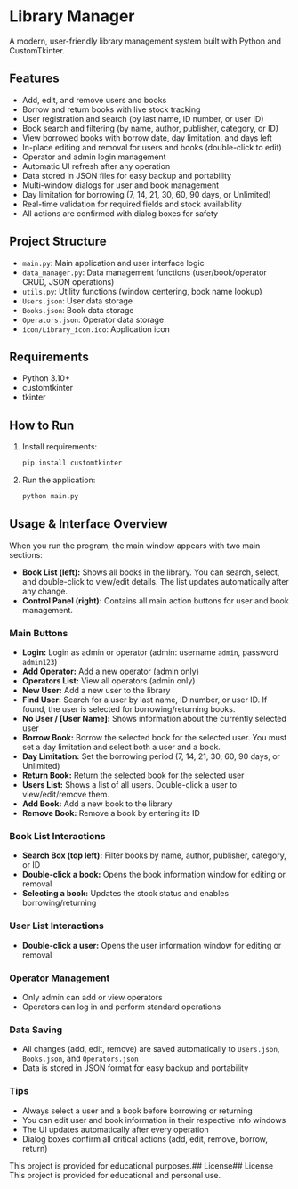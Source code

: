 # Library Manager

A modern, user-friendly library management system built with Python and CustomTkinter.

## Features
- Add, edit, and remove users and books
- Borrow and return books with live stock tracking
- User registration and search (by last name, ID number, or user ID)
- Book search and filtering (by name, author, publisher, category, or ID)
- View borrowed books with borrow date, day limitation, and days left
- In-place editing and removal for users and books (double-click to edit)
- Operator and admin login management
- Automatic UI refresh after any operation
- Data stored in JSON files for easy backup and portability
- Multi-window dialogs for user and book management
- Day limitation for borrowing (7, 14, 21, 30, 60, 90 days, or Unlimited)
- Real-time validation for required fields and stock availability
- All actions are confirmed with dialog boxes for safety

## Project Structure
- `main.py`: Main application and user interface logic
- `data_manager.py`: Data management functions (user/book/operator CRUD, JSON operations)
- `utils.py`: Utility functions (window centering, book name lookup)
- `Users.json`: User data storage
- `Books.json`: Book data storage
- `Operators.json`: Operator data storage
- `icon/Library_icon.ico`: Application icon

## Requirements
- Python 3.10+
- customtkinter
- tkinter

## How to Run
1. Install requirements:
   ```bash
   pip install customtkinter
   ```
2. Run the application:
   ```bash
   python main.py
   ```

## Usage & Interface Overview

When you run the program, the main window appears with two main sections:

- **Book List (left):** Shows all books in the library. You can search, select, and double-click to view/edit details. The list updates automatically after any change.
- **Control Panel (right):** Contains all main action buttons for user and book management.

### Main Buttons

- **Login:** Login as admin or operator (admin: username `admin`, password `admin123`)
- **Add Operator:** Add a new operator (admin only)
- **Operators List:** View all operators (admin only)
- **New User:** Add a new user to the library
- **Find User:** Search for a user by last name, ID number, or user ID. If found, the user is selected for borrowing/returning books.
- **No User / [User Name]:** Shows information about the currently selected user
- **Borrow Book:** Borrow the selected book for the selected user. You must set a day limitation and select both a user and a book.
- **Day Limitation:** Set the borrowing period (7, 14, 21, 30, 60, 90 days, or Unlimited)
- **Return Book:** Return the selected book for the selected user
- **Users List:** Shows a list of all users. Double-click a user to view/edit/remove them.
- **Add Book:** Add a new book to the library
- **Remove Book:** Remove a book by entering its ID

### Book List Interactions
- **Search Box (top left):** Filter books by name, author, publisher, category, or ID
- **Double-click a book:** Opens the book information window for editing or removal
- **Selecting a book:** Updates the stock status and enables borrowing/returning

### User List Interactions
- **Double-click a user:** Opens the user information window for editing or removal

### Operator Management
- Only admin can add or view operators
- Operators can log in and perform standard operations

### Data Saving
- All changes (add, edit, remove) are saved automatically to `Users.json`, `Books.json`, and `Operators.json`
- Data is stored in JSON format for easy backup and portability

### Tips
- Always select a user and a book before borrowing or returning
- You can edit user and book information in their respective info windows
- The UI updates automatically after every operation
- Dialog boxes confirm all critical actions (add, edit, remove, borrow, return)




This project is provided for educational purposes.## License## License
This project is provided for educational and personal use.
